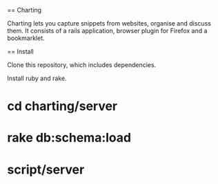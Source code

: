 == Charting

Charting lets you capture snippets from websites, organise and discuss them. It consists of a rails application, browser plugin for Firefox and a bookmarklet.

== Install

Clone this repository, which includes dependencies.

Install ruby and rake.

# cd charting/server
# rake db:schema:load
# script/server
